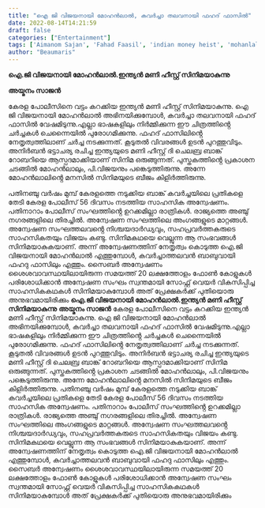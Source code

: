 ```yaml
---
title: "ഐ ജി വിജയനായി മോഹൻലാൽ, കവർച്ചാ തലവനായി ഫഹദ് ഫാസിൽ"
date: 2022-08-14T14:21:59
draft: false
categories: ["Entertainment"]
tags: ['Aimanom Sajan', 'Fahad Faasil', 'indian money heist', 'mohanlal']
author: "Beaumaris"
---
```


<strong>ഐ.ജി വിജയനായി മോഹൻലാൽ.ഇന്ത്യൻ മണി ഹീസ്റ്റ് സിനിമയാകുന്നു</strong>

<strong>അയ്മനം സാജൻ</strong>

കേരള പോലീസിനെ വട്ടം കറക്കിയ ഇന്ത്യൻ മണി ഹീസ്റ്റ് സിനിമയാകുന്നു. ഐ ജി വിജയനായി മോഹൻലാൽ അഭിനയിക്കുമ്പോൾ, കവർച്ചാ തലവനായി ഫഹദ് ഫാസിൽ വേഷമിടുന്നു.എല്ലാ ഭാഷകളിലും നിർമ്മിക്കുന്ന ഈ ചിത്രത്തിൻ്റെ ചർച്ചകൾ ചെന്നൈയിൽ പുരോഗമിക്കുന്നു. ഫഹദ് ഫാസിലിൻ്റെ നേതൃത്വത്തിലാണ് ചർച്ച നടക്കുന്നത്. കൂടുതൽ വിവരങ്ങൾ ഉടൻ പുറത്തുവിടും. അനിർബൻ ഭട്ടാചര്യ രചിച്ച ഇന്ത്യയുടെ മണി ഹീസ്റ്റ് ദി ചെലബ്ര ബാങ്ക് റോബറിയെ ആസ്പദമാക്കിയാണ് സിനിമ ഒരുങ്ങുന്നത്. പുസ്തകത്തിൻ്റെ പ്രകാശന ചടങ്ങിൽ മോഹൻലാലും, പി.വിജയനും പങ്കെടുത്തിരുന്നു. അന്നേ മോഹൻലാലിൻ്റെ മനസിൽ സിനിമയുടെ ബീജം കിളിർത്തിരുന്നു.

പതിനഞ്ചു വർഷം മുമ്പ് കേരളത്തെ നടുക്കിയ ബാങ്ക് കവർച്ചയിലെ പ്രതികളെ തേടി കേരള പോലീസ് 56 ദിവസം നടത്തിയ സാഹസിക അന്വേഷണം. പതിനാറാം പോലീസ് സംഘത്തിൻ്റെ ഉറക്കമില്ലാ രാത്രികൾ. രാജ്യത്തെ അഞ്ചു് നഗരങ്ങളിലെ തിരച്ചിൽ. അന്വേഷണ സംഘത്തിലെ അംഗങ്ങളുടെ മാറ്റങ്ങൾ. അന്വേഷണ സംഘത്തലവൻ്റെ നിശ്ചയദാർഡ്യവും, സഹപ്രവർത്തകരുടെ സാഹസികതയും വിജയം കണ്ടു. സിനിമകഥയെ വെല്ലുന്ന ആ സംഭവങ്ങൾ സിനിമയാകുകയാണ്. അന്ന് അന്വേഷണത്തിന് നേതൃത്വം കൊടുത്ത ഐ.ജി വിജയനായി മോഹൻലാൽ എത്തുമ്പോൾ, കവർച്ചാത്തലവൻ ബാബുവായി ഫഹദു ഫാസിലും എത്തും. സൈബർ അന്വേഷണം ശൈശവാവസ്ഥയിലായിരുന്ന സമയത്ത് 20 ലക്ഷത്തോളം ഫോൺ കോളുകൾ പരിശോധിക്കാൻ അന്വേഷണ സംഘം സ്വന്തമായി സോഫ്റ്റ് വെയർ വികസിപ്പിച്ച സാഹസികകഥകൾ സിനിമയാകുമ്പോൾ അത് പ്രേക്ഷകർക്ക് പുതിയൊരു അനുഭവമായിരിക്കും
**ഐ.ജി വിജയനായി മോഹൻലാൽ.ഇന്ത്യൻ മണി ഹീസ്റ്റ് സിനിമയാകുന്നു** **അയ്മനം സാജൻ** കേരള പോലീസിനെ വട്ടം കറക്കിയ ഇന്ത്യൻ മണി ഹീസ്റ്റ് സിനിമയാകുന്നു. ഐ ജി വിജയനായി മോഹൻലാൽ അഭിനയിക്കുമ്പോൾ, കവർച്ചാ തലവനായി ഫഹദ് ഫാസിൽ വേഷമിടുന്നു.എല്ലാ ഭാഷകളിലും നിർമ്മിക്കുന്ന ഈ ചിത്രത്തിൻ്റെ ചർച്ചകൾ ചെന്നൈയിൽ പുരോഗമിക്കുന്നു. ഫഹദ് ഫാസിലിൻ്റെ നേതൃത്വത്തിലാണ് ചർച്ച നടക്കുന്നത്. കൂടുതൽ വിവരങ്ങൾ ഉടൻ പുറത്തുവിടും. അനിർബൻ ഭട്ടാചര്യ രചിച്ച ഇന്ത്യയുടെ മണി ഹീസ്റ്റ് ദി ചെലബ്ര ബാങ്ക് റോബറിയെ ആസ്പദമാക്കിയാണ് സിനിമ ഒരുങ്ങുന്നത്. പുസ്തകത്തിൻ്റെ പ്രകാശന ചടങ്ങിൽ മോഹൻലാലും, പി.വിജയനും പങ്കെടുത്തിരുന്നു. അന്നേ മോഹൻലാലിൻ്റെ മനസിൽ സിനിമയുടെ ബീജം കിളിർത്തിരുന്നു. പതിനഞ്ചു വർഷം മുമ്പ് കേരളത്തെ നടുക്കിയ ബാങ്ക് കവർച്ചയിലെ പ്രതികളെ തേടി കേരള പോലീസ് 56 ദിവസം നടത്തിയ സാഹസിക അന്വേഷണം. പതിനാറാം പോലീസ് സംഘത്തിൻ്റെ ഉറക്കമില്ലാ രാത്രികൾ. രാജ്യത്തെ അഞ്ചു് നഗരങ്ങളിലെ തിരച്ചിൽ. അന്വേഷണ സംഘത്തിലെ അംഗങ്ങളുടെ മാറ്റങ്ങൾ. അന്വേഷണ സംഘത്തലവൻ്റെ നിശ്ചയദാർഡ്യവും, സഹപ്രവർത്തകരുടെ സാഹസികതയും വിജയം കണ്ടു. സിനിമകഥയെ വെല്ലുന്ന ആ സംഭവങ്ങൾ സിനിമയാകുകയാണ്. അന്ന് അന്വേഷണത്തിന് നേതൃത്വം കൊടുത്ത ഐ.ജി വിജയനായി മോഹൻലാൽ എത്തുമ്പോൾ, കവർച്ചാത്തലവൻ ബാബുവായി ഫഹദു ഫാസിലും എത്തും. സൈബർ അന്വേഷണം ശൈശവാവസ്ഥയിലായിരുന്ന സമയത്ത് 20 ലക്ഷത്തോളം ഫോൺ കോളുകൾ പരിശോധിക്കാൻ അന്വേഷണ സംഘം സ്വന്തമായി സോഫ്റ്റ് വെയർ വികസിപ്പിച്ച സാഹസികകഥകൾ സിനിമയാകുമ്പോൾ അത് പ്രേക്ഷകർക്ക് പുതിയൊരു അനുഭവമായിരിക്കും
